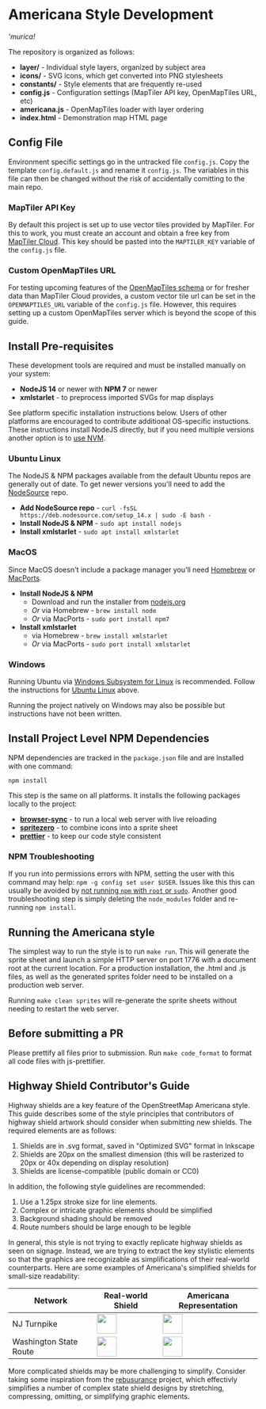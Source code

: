 # Americana Style Development

_'murica!_

The repository is organized as follows:

- **layer/** - Individual style layers, organized by subject area
- **icons/** - SVG icons, which get converted into PNG stylesheets
- **constants/** - Style elements that are frequently re-used
- **config.js** - Configuration settings (MapTiler API key, OpenMapTiles URL, etc)
- **americana.js** - OpenMapTiles loader with layer ordering
- **index.html** - Demonstration map HTML page

## Config File

Environment specific settings go in the untracked file `config.js`. Copy the template
`config.default.js` and rename it `config.js`. The variables in this file can then
be changed without the risk of accidentally comitting to the main repo.

### MapTiler API Key

By default this project is set up to use vector tiles provided by MapTiler.
For this to work, you must create an account and obtain a free key from
[MapTiler Cloud][20]. This key should be pasted into the `MAPTILER_KEY` variable of
the `config.js` file.

### Custom OpenMapTiles URL

For testing upcoming features of the [OpenMapTiles schema][21] or for fresher data than
MapTiler Cloud provides, a custom vector tile url can be set in the `OPENMAPTILES_URL`
variable of the `config.js` file. However, this requires setting up a custom OpenMapTiles
server which is beyond the scope of this guide.

[20]: https://cloud.maptiler.com/maps/
[21]: https://openmaptiles.org/schema/

## Install Pre-requisites

These development tools are required and must be installed manually on your system:

- **NodeJS 14** or newer with **NPM 7** or newer
- **xmlstarlet** - to preprocess imported SVGs for map displays

See platform specific installation instructions below. Users of other platforms are
encouraged to contribute additional OS-specific instuctions. These instructions install
NodeJS directly, but if you need multiple versions another option is to [use NVM][30].

[30]: https://heynode.com/tutorial/install-nodejs-locally-nvm

### Ubuntu Linux

The NodeJS & NPM packages available from the default Ubuntu repos are generally out of
date. To get newer versions you'll need to add the [NodeSource][40] repo.

- **Add NodeSource repo** - `curl -fsSL https://deb.nodesource.com/setup_14.x | sudo -E bash -`
- **Install NodeJS & NPM** - `sudo apt install nodejs`
- **Install xmlstarlet** - `sudo apt install xmlstarlet`

[40]: https://github.com/nodesource/distributions/blob/master/README.md

### MacOS

Since MacOS doesn't include a package manager you'll need [Homebrew][50] or [MacPorts][51].

- **Install NodeJS & NPM**
  - Download and run the installer from [nodejs.org][52]
  - _Or_ via Homebrew - `brew install node`
  - _Or_ via MacPorts - `sudo port install npm7`
- **Install xmlstarlet**
  - via Homebrew - `brew install xmlstarlet`
  - _Or_ via MacPorts - `sudo port install xmlstarlet`

[50]: https://brew.sh/
[51]: https://www.macports.org/
[52]: https://nodejs.org

### Windows

Running Ubuntu via [Windows Subsystem for Linux][60] is recommended. Follow the
instructions for [Ubuntu Linux](#ubuntu-linux) above.

Running the project natively on Windows may also be possible but instructions have not
been written.

[60]: https://docs.microsoft.com/en-us/windows/wsl/install-win10

## Install Project Level NPM Dependencies

NPM dependencies are tracked in the `package.json` file and are installed with one command:

    npm install

This step is the same on all platforms. It installs the following packages locally to
the project:

- **[browser-sync][70]** - to run a local web server with live reloading
- **[spritezero][71]** - to combine icons into a sprite sheet
- **[prettier][72]** - to keep our code style consistent

[70]: https://browsersync.io/
[71]: https://github.com/mapbox/spritezero
[72]: https://prettier.io/

### NPM Troubleshooting

If you run into permissions errors with NPM, setting the user with this command may
help: `npm -g config set user $USER`. Issues like this this can usually be avoided by
[not running `npm` with `root` or `sudo`][80]. Another good troubleshooting step is
simply deleting the `node_modules` folder and re-running `npm install`.

[80]: https://medium.com/@ExplosionPills/dont-use-sudo-with-npm-still-66e609f5f92

## Running the Americana style

The simplest way to run the style is to run `make run`. This will generate the sprite
sheet and launch a simple HTTP server on port 1776 with a document root at the current
location. For a production installation, the .html and .js files, as well as the
generated sprites folder need to be installed on a production web server.

Running `make clean sprites` will re-generate the sprite sheets without needing to
restart the web server.

## Before submitting a PR

Please prettify all files prior to submission. Run `make code_format` to format all
code files with js-prettifier.

## Highway Shield Contributor's Guide

Highway shields are a key feature of the OpenStreetMap Americana style. This guide describes some of the style principles that contributors of highway shield artwork should consider when submitting new shields. The required elements are as follows:

1. Shields are in .svg format, saved in "Optimized SVG" format in Inkscape
2. Shields are 20px on the smallest dimension (this will be rasterized to 20px or 40x depending on display resolution)
3. Shields are license-compatible (public domain or CC0)

In addition, the following style guidelines are recommended:

1. Use a 1.25px stroke size for line elements.
2. Complex or intricate graphic elements should be simplified
3. Background shading should be removed
4. Route numbers should be large enough to be legible

In general, this style is not trying to exactly replicate highway shields as seen on signage. Instead, we are trying to extract the key stylistic elements so that the graphics are recognizable as simplifications of their real-world counterparts. Here are some examples of Americana's simplified shields for small-size readability:

| Network                | Real-world Shield                                                                                          | Americana Representation                                                                                                                    |
| ---------------------- | ---------------------------------------------------------------------------------------------------------- | ------------------------------------------------------------------------------------------------------------------------------------------- |
| NJ Turnpike            | <img src="https://upload.wikimedia.org/wikipedia/commons/a/af/New_Jersey_Turnpike_Shield.svg" width="40"/> | <img src="https://raw.githubusercontent.com/ZeLonewolf/openstreetmap-americana/main/style/icons/shield40_us_nj_njtp_noref.svg" width="40"/> |
| Washington State Route | <img src="https://upload.wikimedia.org/wikipedia/commons/5/52/WA-blank.svg" width="40"/>                   | <img src="https://raw.githubusercontent.com/ZeLonewolf/openstreetmap-americana/main/style/icons/shield40_us_wa.svg" width="40"/>            |

More complicated shields may be more challenging to simplify. Consider taking some inspiration from the [rebusurance](https//github.com/1ec5/rebusurance) project, which effectivly simplifies a number of complex state shield designs by stretching, compressing, omitting, or simplifying graphic elements.
